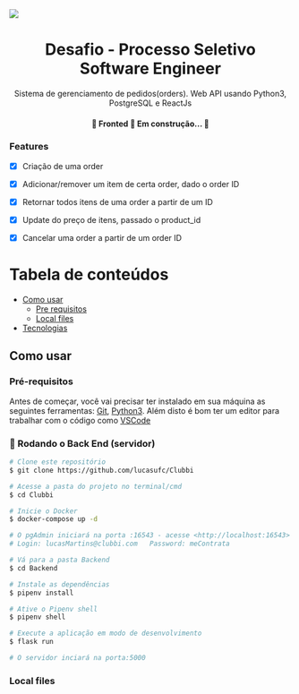 
<img src="https://user-images.githubusercontent.com/32624827/151160769-1df2cada-3c22-455e-bc06-54883abbe666.png"/>
<h1 align="center">Desafio - Processo Seletivo Software Engineer</h1> 
<p align="center">Sistema de gerenciamento de pedidos(orders). Web API usando Python3, PostgreSQL e ReactJs</p>

<h4 align="center"> 
	🚧  Fronted 🚀 Em construção...  🚧
</h4>

### Features

- [x] Criação de uma order
- [x] Adicionar/remover um item de certa order, dado o order ID
- [x] Retornar todos itens de uma order a partir de um ID
- [x] Update do preço de itens, passado o product_id
- [x] Cancelar uma order a partir de um order ID


Tabela de conteúdos
=================
<!--ts-->
   * [Como usar](#como-usar)
      * [Pre requisitos](#pre-requisitos)
      * [Local files](#local-files)
   * [Tecnologias](#tecnologias)
<!--te-->

## Como usar


### Pré-requisitos

Antes de começar, você vai precisar ter instalado em sua máquina as seguintes ferramentas:
[Git](https://git-scm.com), [Python3](https://www.python.org/downloads/).
Além disto é bom ter um editor para trabalhar com o código como [VSCode](https://code.visualstudio.com/)

### 🎲 Rodando o Back End (servidor)

```bash
# Clone este repositório
$ git clone https://github.com/lucasufc/Clubbi

# Acesse a pasta do projeto no terminal/cmd
$ cd Clubbi

# Inicie o Docker
$ docker-compose up -d

# O pgAdmin iniciará na porta :16543 - acesse <http://localhost:16543>
# Login: lucasMartins@clubbi.com   Password: meContrata

# Vá para a pasta Backend
$ cd Backend

# Instale as dependências
$ pipenv install

# Ative o Pipenv shell
$ pipenv shell

# Execute a aplicação em modo de desenvolvimento
$ flask run

# O servidor inciará na porta:5000


```

### Local files
